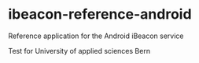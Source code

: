 ibeacon-reference-android
=========================

Reference application for the Android iBeacon service


Test for University of applied sciences Bern
